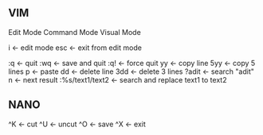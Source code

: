 ## VIM
Edit Mode
Command Mode
Visual Mode

i <- edit mode
esc <- exit from edit mode

:q <- quit
:wq <- save and quit
:q! <- force quit
yy <- copy line
5yy <- copy 5 lines
p <- paste
dd <- delete line
3dd <- delete 3 lines
?adit <- search "adit"
n <- next result
:%s/text1/text2 <- search and replace text1 to text2

## NANO

^K <- cut
^U <- uncut
^O <- save
^X <- exit
